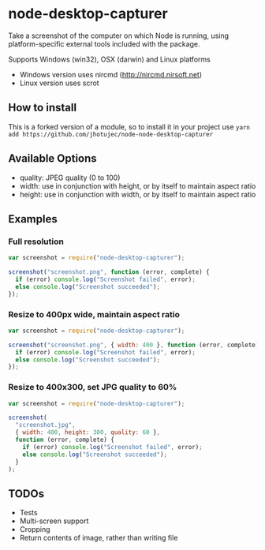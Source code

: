 # node-desktop-capturer

Take a screenshot of the computer on which Node is running, using platform-specific external tools included with the package.

Supports Windows (win32), OSX (darwin) and Linux platforms

- Windows version uses nircmd (http://nircmd.nirsoft.net)
- Linux version uses scrot

## How to install

This is a forked version of a module, so to install it in your project use `yarn add https://github.com/jhotujec/node-node-desktop-capturer`

## Available Options

- quality: JPEG quality (0 to 100)
- width: use in conjunction with height, or by itself to maintain aspect ratio
- height: use in conjunction with width, or by itself to maintain aspect ratio

## Examples

### Full resolution

```js
var screenshot = require("node-desktop-capturer");

screenshot("screenshot.png", function (error, complete) {
  if (error) console.log("Screenshot failed", error);
  else console.log("Screenshot succeeded");
});
```

### Resize to 400px wide, maintain aspect ratio

```js
var screenshot = require("node-desktop-capturer");

screenshot("screenshot.png", { width: 400 }, function (error, complete) {
  if (error) console.log("Screenshot failed", error);
  else console.log("Screenshot succeeded");
});
```

### Resize to 400x300, set JPG quality to 60%

```js
var screenshot = require("node-desktop-capturer");

screenshot(
  "screenshot.jpg",
  { width: 400, height: 300, quality: 60 },
  function (error, complete) {
    if (error) console.log("Screenshot failed", error);
    else console.log("Screenshot succeeded");
  }
);
```

## TODOs

- Tests
- Multi-screen support
- Cropping
- Return contents of image, rather than writing file

